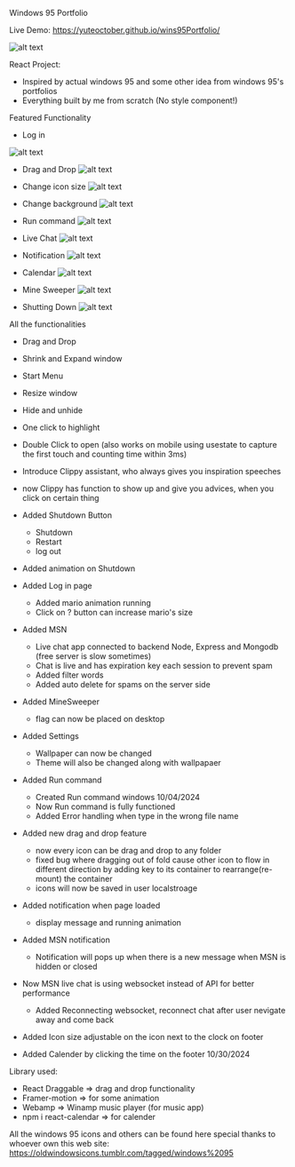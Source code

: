 Windows 95 Portfolio

Live Demo: https://yuteoctober.github.io/wins95Portfolio/

![alt text](https://github.com/Yuteoctober/wins95Portfolio/blob/main/src/assets/markdown.png?raw=true)

React Project:
  - Inspired by actual windows 95 and some other idea from windows 95's portfolios
  - Everything built by me from scratch (No style component!)


Featured Functionality

- Log in
  
![alt text](https://github.com/Yuteoctober/wins95Portfolio/blob/main/src/assets/login.gif?raw=true)

- Drag and Drop
![alt text](https://github.com/Yuteoctober/wins95Portfolio/blob/main/src/assets/dragDrop.gif?raw=true)

- Change icon size
![alt text](https://github.com/Yuteoctober/wins95Portfolio/blob/main/src/assets/iconSize.gif?raw=true)

- Change background
![alt text](https://github.com/Yuteoctober/wins95Portfolio/blob/main/src/assets/bg.gif?raw=true)

- Run command
![alt text](https://github.com/Yuteoctober/wins95Portfolio/blob/main/src/assets/run.gif?raw=true)

- Live Chat
![alt text](https://github.com/Yuteoctober/wins95Portfolio/blob/main/src/assets/msn.gif?raw=true)

- Notification
![alt text](https://github.com/Yuteoctober/wins95Portfolio/blob/main/src/assets/Noti.gif?raw=true)

- Calendar
![alt text](https://github.com/Yuteoctober/wins95Portfolio/blob/main/src/assets/calendar.gif?raw=true)

- Mine Sweeper
![alt text](https://github.com/Yuteoctober/wins95Portfolio/blob/main/src/assets/game.gif?raw=true)

- Shutting Down
![alt text](https://github.com/Yuteoctober/wins95Portfolio/blob/main/src/assets/shutdown.gif?raw=true)


All the functionalities

  - Drag and Drop
  - Shrink and Expand window
  - Start Menu
  - Resize window
  - Hide and unhide
  - One click to highlight
  - Double Click to open (also works on mobile using usestate to capture the first touch and counting time within 3ms)
  - Introduce Clippy assistant, who always gives you inspiration speeches
  - now Clippy has function to show up and give you advices, when you click on certain thing
  - Added Shutdown Button
    - Shutdown
    - Restart
    - log out

  - Added animation on Shutdown
  - Added Log in page 
    - Added mario animation running
    - Click on ? button can increase mario's size

  - Added MSN
    - Live chat app connected to backend Node, Express and Mongodb    (free server is slow sometimes)
    - Chat is live and has expiration key each session to prevent spam
    - Added filter words
    - Added auto delete for spams on the server side

  - Added MineSweeper
    - flag can now be placed on desktop

  - Added Settings
    - Wallpaper can now be changed
    - Theme will also be changed along with wallpapaer

  - Added Run command 
    - Created Run command windows 10/04/2024
    - Now Run command is fully functioned
    - Added Error handling when type in the wrong file name

  - Added new drag and drop feature
    - now every icon can be drag and drop to any folder
    - fixed bug where dragging out of fold cause other icon to flow in different direction by adding key to its container to rearrange(re-mount) the container
    - icons will now be saved in user localstroage

  - Added notification when page loaded
    - display message and running animation

  - Added MSN notification
    - Notification will pops up when there is a new message when MSN is hidden or closed

  - Now MSN live chat is using websocket instead of API for better performance
    - Added Reconnecting websocket, reconnect chat after user nevigate away and come back

  - Added Icon size adjustable on the icon next to the clock on footer

  - Added Calender by clicking the time on the footer 10/30/2024

Library used:
  - React Draggable => drag and drop functionality
  - Framer-motion => for some animation
  - Webamp => Winamp music player (for music app)
  - npm i react-calendar => for calender

All the windows 95 icons and others can be found here
special thanks to whoever own this web
site: https://oldwindowsicons.tumblr.com/tagged/windows%2095

